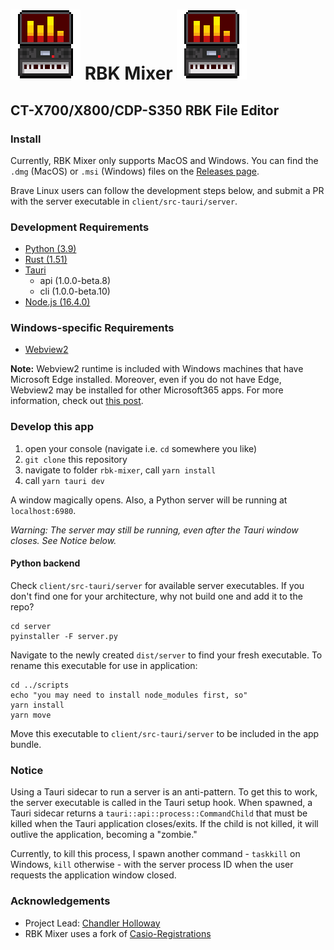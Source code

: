 # ![logo](/client/src-tauri/icons/112X112.png) RBK Mixer ![logo](/client/src-tauri/icons/112X112.png)

## CT-X700/X800/CDP-S350 RBK File Editor

### Install

Currently, RBK Mixer only supports MacOS and Windows. You can find the `.dmg` (MacOS) or `.msi` (Windows) files on the [Releases page](https://github.com/olmigs/rbk-mixer/releases).

Brave Linux users can follow the development steps below, and submit a PR with the server executable in `client/src-tauri/server`.

### Development Requirements

-   [Python (3.9)](https://www.python.org/downloads/)
-   [Rust (1.51)](https://www.rust-lang.org/tools/install)
-   [Tauri](https://github.com/tauri-apps/tauri)
    -   api (1.0.0-beta.8)
    -   cli (1.0.0-beta.10)
-   [Node.js (16.4.0)](https://nodejs.dev/learn/how-to-install-nodejs)

### Windows-specific Requirements

-   [Webview2](https://developer.microsoft.com/en-us/microsoft-edge/webview2/)

**Note:** Webview2 runtime is included with Windows machines that have Microsoft Edge installed. Moreover, even if you do not have Edge, Webview2 may be installed for other Microsoft365 apps. For more information, check out [this post](https://docs.microsoft.com/en-us/deployoffice/webview2-install).

### Develop this app

1. open your console (navigate i.e. `cd` somewhere you like)
2. `git clone` this repository
3. navigate to folder `rbk-mixer`, call `yarn install`
4. call `yarn tauri dev`

A window magically opens. Also, a Python server will be running at `localhost:6980`.

_Warning: The server may still be running, even after the Tauri window closes. See Notice below._

#### Python backend

Check `client/src-tauri/server` for available server executables. If you don't find one for your architecture, why not build one and add it to the repo?

```shell
cd server
pyinstaller -F server.py
```

Navigate to the newly created `dist/server` to find your fresh executable. To rename this executable for use in application:

```shell
cd ../scripts
echo "you may need to install node_modules first, so"
yarn install
yarn move
```

Move this executable to `client/src-tauri/server` to be included in the app bundle.

### Notice

Using a Tauri sidecar to run a server is an anti-pattern. To get this to work, the server executable is called in the Tauri setup hook. When spawned, a Tauri sidecar returns a `tauri::api::process::CommandChild` that must be killed when the Tauri application closes/exits. If the child is not killed, it will outlive the application, becoming a "zombie."

Currently, to kill this process, I spawn another command - `taskkill` on Windows, `kill` otherwise - with the server process ID when the user requests the application window closed.

### Acknowledgements

-   Project Lead: [Chandler Holloway](https://chandykeys.unicornplatform.page/)
-   RBK Mixer uses a fork of [Casio-Registrations](https://github.com/michgz/casio-registrations)
